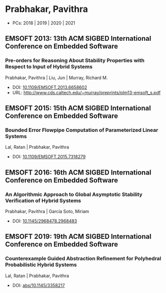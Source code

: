 # Prabhakar, Pavithra

* PCs: 2018 | 2019 | 2020 | 2021

## EMSOFT 2013: 13th ACM SIGBED International Conference on Embedded Software

### Pre-orders for Reasoning About Stability Properties with Respect to Input of Hybrid Systems
Prabhakar, Pavithra | Liu, Jun | Murray, Richard M.
* DOI: [10.1109/EMSOFT.2013.6658602](https://doi.org/10.1109/EMSOFT.2013.6658602)
* URL: <http://www.cds.caltech.edu/~murray/preprints/plm13-emsoft_s.pdf>

## EMSOFT 2015: 15th ACM SIGBED International Conference on Embedded Software

### Bounded Error Flowpipe Computation of Parameterized Linear Systems
Lal, Ratan | Prabhakar, Pavithra
* DOI: [10.1109/EMSOFT.2015.7318279](https://doi.org/10.1109/EMSOFT.2015.7318279)

## EMSOFT 2016: 16th ACM SIGBED International Conference on Embedded Software

### An Algorithmic Approach to Global Asymptotic Stability Verification of Hybrid Systems
Prabhakar, Pavithra | García Soto, Miriam
* DOI: [10.1145/2968478.2968483](https://doi.org/10.1145/2968478.2968483)

## EMSOFT 2019: 19th ACM SIGBED International Conference on Embedded Software

### Counterexample Guided Abstraction Refinement for Polyhedral Probabilistic Hybrid Systems
Lal, Ratan | Prabhakar, Pavithra
* DOI: [abs/10.1145/3358217](https://doi.org/abs/10.1145/3358217)

